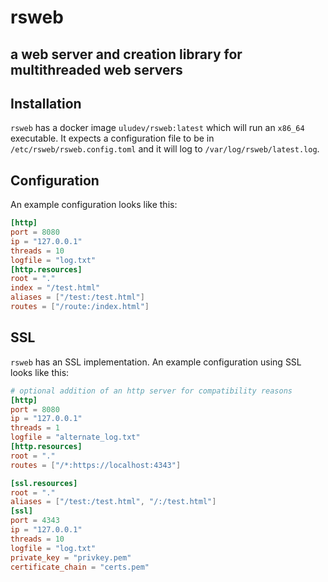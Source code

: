 # rsweb
## a web server and creation library for multithreaded web servers

## Installation
`rsweb` has a docker image `uludev/rsweb:latest` which will run an `x86_64` executable.
It expects a configuration file to be in `/etc/rsweb/rsweb.config.toml` and it will log to `/var/log/rsweb/latest.log`.

## Configuration
An example configuration looks like this:
```toml
[http]
port = 8080
ip = "127.0.0.1"
threads = 10
logfile = "log.txt"
[http.resources]
root = "."
index = "/test.html"
aliases = ["/test:/test.html"]
routes = ["/route:/index.html"]
```

## SSL
`rsweb` has an SSL implementation. An example configuration using SSL looks like this:
```toml
# optional addition of an http server for compatibility reasons
[http]
port = 8080
ip = "127.0.0.1"
threads = 1
logfile = "alternate_log.txt"
[http.resources]
root = "."
routes = ["/*:https://localhost:4343"]

[ssl.resources]
root = "."
aliases = ["/test:/test.html", "/:/test.html"]
[ssl]
port = 4343
ip = "127.0.0.1"
threads = 10
logfile = "log.txt"
private_key = "privkey.pem"
certificate_chain = "certs.pem"
```
